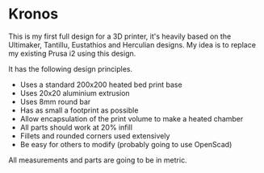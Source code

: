 # Kronos

This is my first full design for a 3D printer, it's heavily based on the Ultimaker, Tantillu, Eustathios and Herculian designs.
My idea is to replace my existing Prusa i2 using this design.

It has the following design principles.
* Uses a standard 200x200 heated bed print base
* Uses 20x20 aluminium extrusion
* Uses 8mm round bar
* Has as small a footprint as possible
* Allow encapsulation of the print volume to make a heated chamber
* All parts should work at 20% infill
* Fillets and rounded corners used extensively
* Be easy for others to modify (probably going to use OpenScad)

All measurements and parts are going to be in metric.
